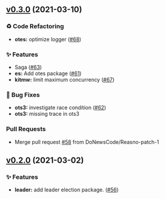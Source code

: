 
<a name="v0.3.0"></a>
## [v0.3.0](https://github.com/DoNewsCode/core/compare/v0.2.0...v0.3.0) (2021-03-10)

### ♻️ Code Refactoring

* **otes:** optimize logger ([#68](https://github.com/DoNewsCode/core/issues/68))

### ✨ Features

* Saga ([#63](https://github.com/DoNewsCode/core/issues/63))
* **es:** Add otes package ([#61](https://github.com/DoNewsCode/core/issues/61))
* **kitmw:** limit maximum concurrency ([#67](https://github.com/DoNewsCode/core/issues/67))

### 🐛 Bug Fixes

* **ots3:** investigate race condition ([#62](https://github.com/DoNewsCode/core/issues/62))
* **ots3:** missing trace in ots3

### Pull Requests

* Merge pull request [#58](https://github.com/DoNewsCode/core/issues/58) from DoNewsCode/Reasno-patch-1


<a name="v0.2.0"></a>
## [v0.2.0](https://github.com/DoNewsCode/core/compare/v0.1.1...v0.2.0) (2021-03-02)

### ✨ Features

* **leader:** add leader election package. ([#56](https://github.com/DoNewsCode/core/issues/56))

